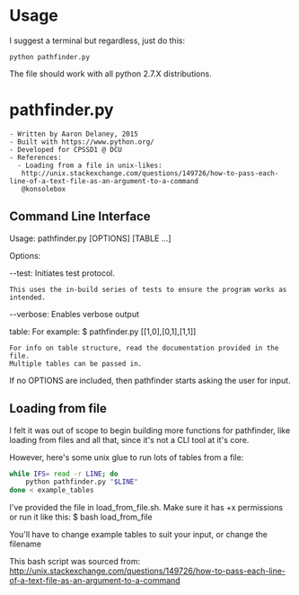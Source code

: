 
# Usage

I suggest a terminal but regardless, just do this:

    python pathfinder.py

The file should work with all python 2.7.X distributions.

# pathfinder.py
    - Written by Aaron Delaney, 2015
    - Built with https://www.python.org/
    - Developed for CPSSD1 @ DCU
    - References:
      - Loading from a file in unix-likes:
       http://unix.stackexchange.com/questions/149726/how-to-pass-each-line-of-a-text-file-as-an-argument-to-a-command
       @konsolebox


## Command Line Interface

Usage: pathfinder.py [OPTIONS] [TABLE ...]

Options:

  --test:
    Initiates test protocol.

    This uses the in-build series of tests to ensure the program works as
    intended.

  --verbose:
    Enables verbose output

  table:
    For example:
        $ pathfinder.py [[1,0],[0,1],[1,1]]

    For info on table structure, read the documentation provided in the file.
    Multiple tables can be passed in.

If no OPTIONS are included, then pathfinder starts asking the user for input.

## Loading from file

I felt it was out of scope to begin building more functions for pathfinder, like
loading from files and all that, since it's not a CLI tool at it's core.

However, here's some unix glue to run lots of tables from a file:
```sh
while IFS= read -r LINE; do
    python pathfinder.py "$LINE"
done < example_tables
```

I've provided the file in load_from_file.sh. Make sure it has +x permissions
or run it like this:
    $ bash load_from_file

You'll have to change example tables to suit your input, or change the filename

This bash script was sourced from:
http://unix.stackexchange.com/questions/149726/how-to-pass-each-line-of-a-text-file-as-an-argument-to-a-command
